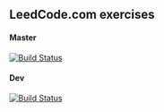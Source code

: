 ## LeedCode.com exercises


#### Master	
[![Build Status](https://travis-ci.com/Hummel83/LeedCodeExercises.svg?branch=master)](https://travis-ci.com/Hummel83/LeedCodeExercises)

#### Dev
[![Build Status](https://travis-ci.com/Hummel83/LeedCodeExercises.svg?branch=develop)](https://travis-ci.com/Hummel83/LeedCodeExercises)
